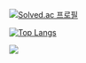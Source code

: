 [![Solved.ac 프로필](http://mazassumnida.wtf/api/generate_badge?boj=ash_girlfriend)](https://solved.ac/ash_girlfriend)

[![Top Langs](https://github-readme-stats.vercel.app/api/top-langs/?username=wkdgusdn0106)](https://github.com/anuraghazra/github-readme-stats)

<img src="http://mazandi.herokuapp.com/api?handle=ash_girlfriend&theme=warm"/>
